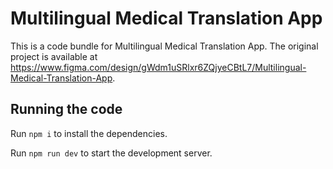 
  # Multilingual Medical Translation App

  This is a code bundle for Multilingual Medical Translation App. The original project is available at https://www.figma.com/design/gWdm1uSRlxr6ZQjyeCBtL7/Multilingual-Medical-Translation-App.

  ## Running the code

  Run `npm i` to install the dependencies.

  Run `npm run dev` to start the development server.
  